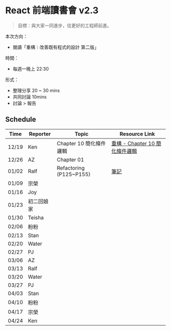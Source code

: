# React 前端讀書會 v2.3

> 目標：與大家一同進步，往更好的工程師前進。

本次方向：

- 閱讀「重構︱改善既有程式的設計 第二版」

時間：

- 每週一晚上 22:30

形式：

- 整理分享 20 ~ 30 mins
- 共同討論 10mins
- 討論 > 報告

## Schedule

| Time  | Reporter   | Topic | Resource Link |
| ----- | ---------- | ----- | ------------- |
| 12/19 | Ken        | Chapter 10 簡化條件邏輯     |      [重構 - Chapter 10 簡化條件邏輯](https://hackmd.io/@SyqQnpPDTG-JiscjHKTJKA/r14UiCadj) |
| 12/26 | AZ         | Chapter 01  |               |
| 01/02 | Ralf       |  Refactoring (P125~P155) |   [筆記](https://github.com/pjchender/react-study-group/edit/main/v2.3/README.md)   |
| 01/09 | 宗榮       |       |               |
| 01/16 | Joy        |       |               |
| 01/23 | 初二回娘家 |       |               |
| 01/30 | Teisha     |       |               |
| 02/06 | 粉粉       |       |               |
| 02/13 | Stan       |       |               |
| 02/20 | Water      |       |               |
| 02/27 | PJ         |       |               |
| 03/06 | AZ         |       |               |
| 03/13 | Ralf       |       |               |
| 03/20 | Water      |       |               |
| 03/27 | PJ         |       |               |
| 04/03 | Stan       |       |               |
| 04/10 | 粉粉       |       |               |
| 04/17 | 宗榮       |       |               |
| 04/24 | Ken        |       |               |
